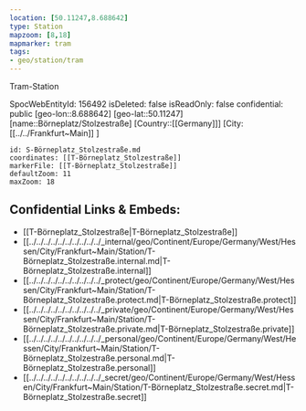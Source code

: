 ```yaml
---
location: [50.11247,8.688642]
type: Station 
mapzoom: [8,18] 
mapmarker: tram 
tags:
- geo/station/tram
---
```


Tram-Station 

SpocWebEntityId: 156492
isDeleted: false
isReadOnly: false
confidential: public
[geo-lon::8.688642]
[geo-lat::50.11247]
[name::Börneplatz/Stolzestraße]
[Country::[[Germany]]]
[City:[[../../Frankfurt~Main]] ]


```leaflet
id: S-Börneplatz_Stolzestraße.md
coordinates: [[T-Börneplatz_Stolzestraße]]
markerFile: [[T-Börneplatz_Stolzestraße]]
defaultZoom: 11 
maxZoom: 18
```


## Confidential Links & Embeds: 
- [[T-Börneplatz_Stolzestraße|T-Börneplatz_Stolzestraße]] 
- [[../../../../../../../../../../_internal/geo/Continent/Europe/Germany/West/Hessen/City/Frankfurt~Main/Station/T-Börneplatz_Stolzestraße.internal.md|T-Börneplatz_Stolzestraße.internal]] 
- [[../../../../../../../../../../_protect/geo/Continent/Europe/Germany/West/Hessen/City/Frankfurt~Main/Station/T-Börneplatz_Stolzestraße.protect.md|T-Börneplatz_Stolzestraße.protect]] 
- [[../../../../../../../../../../_private/geo/Continent/Europe/Germany/West/Hessen/City/Frankfurt~Main/Station/T-Börneplatz_Stolzestraße.private.md|T-Börneplatz_Stolzestraße.private]] 
- [[../../../../../../../../../../_personal/geo/Continent/Europe/Germany/West/Hessen/City/Frankfurt~Main/Station/T-Börneplatz_Stolzestraße.personal.md|T-Börneplatz_Stolzestraße.personal]] 
- [[../../../../../../../../../../_secret/geo/Continent/Europe/Germany/West/Hessen/City/Frankfurt~Main/Station/T-Börneplatz_Stolzestraße.secret.md|T-Börneplatz_Stolzestraße.secret]] 
